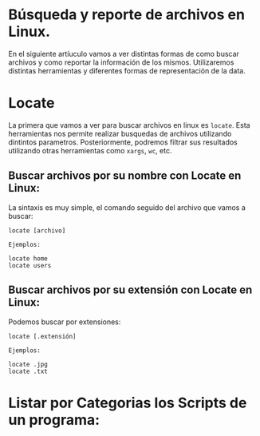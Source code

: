 # Búsqueda y reporte de archivos en Linux.

En el siguiente artíuculo vamos a ver distintas formas de como buscar archivos y como reportar la información de los mismos. Utilizaremos distintas
herramientas y diferentes formas de representación de la data.

# Locate

La primera que vamos a ver para buscar archivos en linux es `locate`. Esta herramientas nos permite realizar busquedas de archivos utilizando dintintos
parametros. Posteriormente, podremos filtrar sus resultados utilizando otras herramientas como `xargs`, `wc`, etc.

## Buscar archivos por su nombre con Locate en Linux:

La sintaxis es muy simple, el comando seguido del archivo que vamos a buscar:

    locate [archivo]
    
`Ejemplos:`

    locate home
    locate users

## Buscar archivos por su extensión con Locate en Linux:
Podemos buscar por extensiones:
 
    locate [.extensión]
    
`Ejemplos:`    

    locate .jpg
    locate .txt
    
# Listar por Categorias los Scripts de un programa:




   
